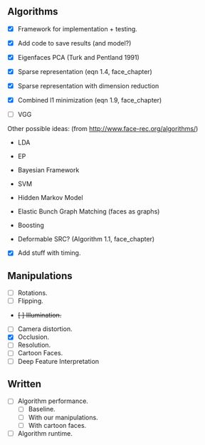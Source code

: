 ## Algorithms
- [x] Framework for implementation + testing.
- [x] Add code to save results (and model?)

- [x] Eigenfaces PCA (Turk and Pentland 1991)
- [x] Sparse representation (eqn 1.4, face_chapter)
- [x] Sparse representation with dimension reduction
- [x] Combined l1 minimization (eqn 1.9, face_chapter)
- [ ] VGG

Other possible ideas: (from http://www.face-rec.org/algorithms/)
- LDA
- EP
- Bayesian Framework
- SVM
- Hidden Markov Model
- Elastic Bunch Graph Matching (faces as graphs)
- Boosting

- Deformable SRC? (Algorithm 1.1, face_chapter)

- [x] Add stuff with timing.

## Manipulations

- [ ] Rotations.
- [ ] Flipping.
- ~~[ ] Illumination.~~
- [ ] Camera distortion.
- [x] Occlusion.
- [ ] Resolution.
- [ ] Cartoon Faces.
- [ ] Deep Feature Interpretation

## Written
- [ ] Algorithm performance.
    - [ ] Baseline.
    - [ ] With our manipulations.
    - [ ] With cartoon faces.
- [ ] Algorithm runtime.
